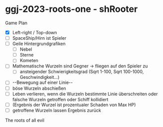 # ggj-2023-roots-one - shRooter

Game Plan

- [x] Left-right / Top-down
- [ ] SpaceShip/Hirn ist Spieler
- [ ] Geile Hintergrundgrafiken
	- [ ] Nebel
	- [ ] Sterne
	- [ ] Kometen
- [ ] Mathematische Wurzeln sind Gegner -> fliegen auf den Spieler zu
	- [ ] ansteigender Schwierigkeitsgrad (Sqrt 1-100, Sqrt 100-1000, Geschwindigkeit...)
- [ ] --Bewegung auf einer Linie--
- [ ] böse Wurzeln abschießen
- [ ] Leben verlieren, wenn die Wurzeln bestimmte Linie überschreiten oder falsche Wurzeln getroffen oder Schiff kollidiert
- [ ] (Ergebnis der Wurzel ist prozentualer Schaden von Max HP)
- [ ] getroffene Wurzeln lassen Ergebnis zurück

The roots of all evil  

